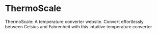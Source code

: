 # ThermoScale
ThermoScale: A temperature converter website. Convert effortlessly between Celsius and Fahrenheit with this intuitive temperature converter

